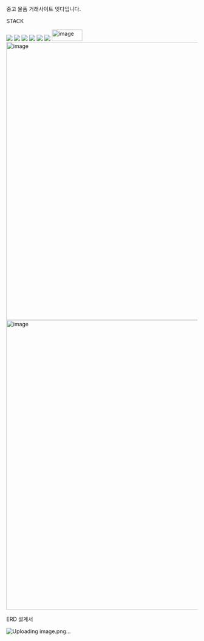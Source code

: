 중고 물품 거래사이트 잇다입니다.

STACK

<img src="https://img.shields.io/badge/JAVA-007396?style=for-the-badge&logo=java&logoColor=white">
<img src="https://img.shields.io/badge/oracle-F80000?style=for-the-badge&logo=oracle&logoColor=white">
<img src="https://img.shields.io/badge/html5-E34F26?style=for-the-badge&logo=html5&logoColor=white"> 
<img src="https://img.shields.io/badge/css-1572B6?style=for-the-badge&logo=css3&logoColor=white"> 
<img src="https://img.shields.io/badge/javascript-F7DF1E?style=for-the-badge&logo=javascript&logoColor=black">
<img src="https://img.shields.io/badge/jsp-F7DF1E?style=for-the-badge&logo=jsp&logoColor=black">
<img width="80" height="30" alt="image" src="https://github.com/user-attachments/assets/7b358ec1-0af9-4b61-9cf8-e7ab6ad508fc" />



<img width="1584" height="732" alt="image" src="https://github.com/user-attachments/assets/8b6996e7-2c5c-4061-aa15-bcb3332169e5" />


<img width="1704" height="763" alt="image" src="https://github.com/user-attachments/assets/77e3f3ae-0125-4be3-8533-a93ab27ad19e" />

ERD 설계서

![Uploading image.png…]()
